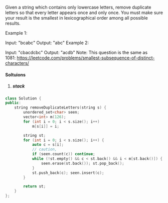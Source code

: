 Given a string which contains only lowercase letters, remove duplicate letters so that every letter appears once and only once. You must make sure your result is the smallest in lexicographical order among all possible results.

Example 1:

Input: "bcabc"
Output: "abc"
Example 2:

Input: "cbacdcbc"
Output: "acdb"
Note: This question is the same as 1081: https://leetcode.com/problems/smallest-subsequence-of-distinct-characters/

#### Soltuions

1. ##### stack

```c++
class Solution {
public:
    string removeDuplicateLetters(string s) {
        unordered_set<char> seen;
        vector<int> m(126);
        for (int i = 0; i < s.size(); i++)
            m[s[i]] = i;

        string st;
        for (int i = 0; i < s.size(); i++) {
            auto c = s[i];
            // caution,
            if (seen.count(c)) continue;
            while (!st.empty() && c < st.back() && i < m[st.back()]) {
                seen.erase(st.back()); st.pop_back();
            }
            st.push_back(c); seen.insert(c);
        }

        return st;
    }
};
```